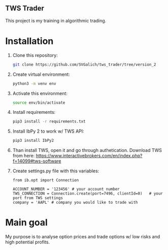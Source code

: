 ## TWS Trader
This project is my training in algorithmic trading.

# Installation
1. Clone this repository:
    ```bash
    git clone https://github.com/SVGalich/tws_trader/tree/version_2
    ```
2. Create virtual environment:
    ```bash
    python3 -m venv env
    ```
3. Activate this environment:
	```bash
	source env/bin/activate
	```
4. Install requirements:
	```bash
	pip3 install -r requirements.txt
	```
5. Install IbPy 2 to work w/ TWS API:
	```bash
	pip3 install IbPy2
	```
6. Than install TWS, open it and go through authetication. Download TWS from here: 
https://www.interactivebrokers.com/en/index.php?f=14099#tws-software

7. Create settings.py file with this variables:
	```python3
	from ib.opt import Connection

	ACCOUNT_NUMBER = '123456' # your account number
	TWS_CONNECTION = Connection.create(port=7496, clientId=0)   # your port from TWS settings
	company = 'AAPL' # company you would like to trade with
	```
# Main goal
My purpose is to analyse option prices and trade options w/ low risks and
high potential profits.
